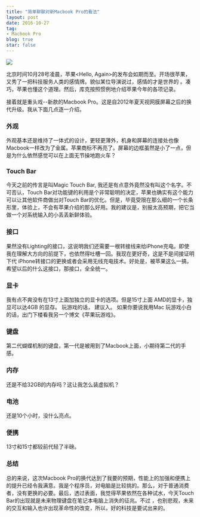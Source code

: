 ```yaml
---
title: "简单聊聊对新Macbook Pro的看法"
layout: post
date: 2016-10-27
tag:
- Macbook Pro
blog: true
star: false
---
```

<img src="{{site.url}}/assets/images/mbp.jpg">

北京时间10月28号凌晨，苹果<Hello, Again>的发布会如期而至。开场很苹果，又秀了一把科技服务人类的感情牌。貌似某位导演说过，感情的才是世界的 。凑巧，苹果也懂这个道理。然后，库克按照惯例地介绍苹果今年的各项记录。

接着就是重头戏--新款的Macbook Pro。这是自2012年夏天视网膜屏幕之后的换代升级。我从下面几点逐一介绍。

### 外观

外观基本还是维持了一体式的设计，更轻更薄外，机身和屏幕的连接处也像 Macbook一样改为了金属。苹果商标不再亮了。屏幕的边框虽然是小了一点，但是为什么依然感觉可以在上面无节操地跑火车？

### Touch Bar

今天之前的传言是叫Magic Touch Bar, 我还是有点意外竟然没有叫这个名字。不可否认，Touch Bar对功能键的利用是个非常聪明的决定，苹果也确实有这个能力可以让其他软件商做出对Touch Bar的优化。但是，毕竟受限在那么细的一个长条形里，体验上，不会有苹果介绍的那么好用。我的建议是，别报太高预期，把它当做一个对系统输入的小丢丢新鲜体验。

### 接口

果然没有Lighting的接口，这说明我们还需要一根转接线来给iPhone充电。即使我在理解大方向的前提下，也依然得吐槽一回。我现在更好奇，这是不是间接证明下代 iPhone转接口的更换或者会采用无线充电技术。好处是，被苹果这么一搞，希望以后的什么这接口，那接口，全全统一。

### 显卡

我有点不爽没有在13寸上面加独立的显卡的选项。但是15寸上面 AMD的显卡，独显可以达4GB 的显存。 玩游戏的话， 建议入。 如果你要说我用Mac 玩游戏小白的话，出门下楼看我另一个博文《苹果玩游戏》。

### 键盘

第二代蝴蝶机制的键盘，第一代是被用到了Macbook上面，小期待第二代的手感。

### 内存

还是不给32GB的内存吗？这让我怎么装虚拟机？

### 电池

还是10个小时，没什么亮点。

### 便携

13寸和15寸都较前代轻了半磅。

### 总结

总的来说，这次Macbook Pro的换代达到了我要的预期，性能上的加强和便携上的提升已经令我满意。我是个程序员，对电脑是比较挑的。那么，对于普通消费者，没有更换的必要。最后，透过表面，我觉得苹果依然在各种试水，今天Touch Bar的出现就是未来物理键盘在笔记本电脑上消失的征兆。不过 ，也别悲观，未来的交互和输入也许出现革命性的改变，所以，好的科技是要试出来的。
